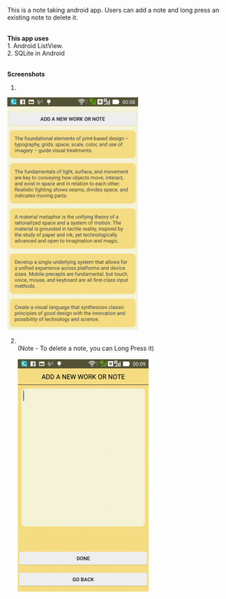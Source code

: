 This is a note taking android app. Users can add a note and long press an existing note to delete it.

<br>
<b>This app uses</b>
<br>
1. Android ListView.
<br>
2. SQLite in Android
<br><br>


<b>Screenshots</b>

1. <br>
![Screenshot 3](https://github.com/Asutosh11/SimpleToDo/blob/master/Screenshots/3.jpg "")

2. <br> (Note - To delete a note, you can Long Press it) <br><br>
![Screenshot 2](https://github.com/Asutosh11/SimpleToDo/blob/master/Screenshots/2.jpg "")
